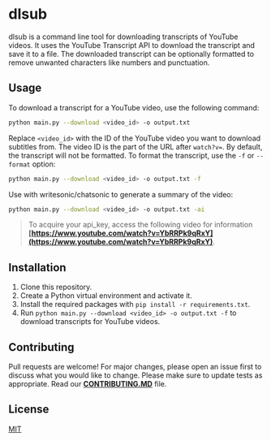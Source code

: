 # dlsub

dlsub is a command line tool for downloading transcripts of YouTube videos. It uses the YouTube Transcript API to download the transcript and save it to a file. The downloaded transcript can be optionally formatted to remove unwanted characters like numbers and punctuation.

## Usage

To download a transcript for a YouTube video, use the following command:

```bash
python main.py --download <video_id> -o output.txt
```

Replace `<video_id>` with the ID of the YouTube video you want to download subtitles from. The video ID is the part of the URL after `watch?v=`. By default, the transcript will not be formatted. To format the transcript, use the `-f` or `--format` option:

```bash
python main.py --download <video_id> -o output.txt -f
```

Use with writesonic/chatsonic to generate a summary of the video:

```bash
python main.py --download <video_id> -o output.txt -ai
```

> To acquire your api_key, access the following video for information **[https://www.youtube.com/watch?v=YbRRPk9qRxY](https://www.youtube.com/watch?v=YbRRPk9qRxY)**.

## Installation

1. Clone this repository.
2. Create a Python virtual environment and activate it.
3. Install the required packages with `pip install -r requirements.txt`.
4. Run `python main.py --download <video_id> -o output.txt -f` to download transcripts for YouTube videos.

## Contributing

Pull requests are welcome! For major changes, please open an issue first to discuss what you would like to change. Please make sure to update tests as appropriate. Read our **[CONTRIBUTING.MD](https://github.com/lobocode/dlsub/blob/main/CONTRIBUTING.MD)** file.

## License

[MIT](https://choosealicense.com/licenses/mit/)
